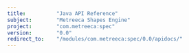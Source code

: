 ```yaml
---
title:          "Java API Reference"
subject:        "Metreeca Shapes Engine"
project:        "com.metreeca:spec"
version:        "0.0"
redirect_to:    "/modules/com.metreeca:spec/0.0/apidocs/"
---
```

